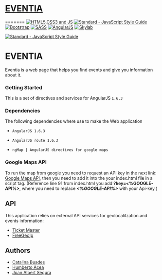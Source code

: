 # [EVENTIA](https://jalbertsr.github.io/get-Tikets/#!/)
=======
[![HTML5,CSS3 and JS](https://github.com/FransLopez/logo-images/blob/master/logos/html5-css3-js.png)](http://www.w3.org/) [![Standard - JavaScript Style Guide](https://cdn.rawgit.com/feross/standard/master/badge.svg)](https://github.com/feross/standard)  [![Bootstrap](https://github.com/FransLopez/logo-images/blob/master/logos/bootstrap.png)](http://getbootstrap.com/)  [![SASS](https://github.com/FransLopez/logo-images/blob/master/logos/sass.png)](http://sass-lang.com/)  [![AngularJS](https://github.com/FransLopez/logo-images/blob/master/logos/angularjs.png)](https://angularjs.org/) [![Skylab](https://github.com/FransLopez/logo-images/blob/master/logos/skylab-56.png)](http://www.skylabcoders.com/)  
 
[![Standard - JavaScript Style Guide](https://img.shields.io/badge/code%20style-standard-brightgreen.svg)](http://standardjs.com/)

# EVENTIA 

Eventia is a web page that helps you find events and give you information about it.

### Getting Started

This is a set of directives and services for AngularJS `1.6.3`

### Dependencies

The following dependencies where use to make the Web application

- `AngularJS 1.6.3`

- `AngularJS route 1.6.3`

- `ngMap | AngularJS directives for google maps`

### Google Maps API
To run the map from google you need to request an API key in the next link: [Google Maps API](https://developers.google.com/maps/documentation/javascript/get-api-key?hl=#key), then you need to add it into the your index.html file in a script tag.
(Reference line 91 from index.html you add **?key=<%GOOGLE-API%>**, where you need to replace **_<%GOOGLE-API%>_** with your Api-key )



## API
This application relies on external API services for geolocalitzation and events information:

* [Ticket Master](http://developer.ticketmaster.com/products-and-docs/apis/discovery-api/v2/)
* [FreeGeoIp](https://freegeoip.net)


## Authors

- [Catalina Buades](https://github.com/catabuades)
- [Humberto Acea](https://github.com/KV-Disco)
- [Joan Albert Segura](https://github.com/jalbertsr)

